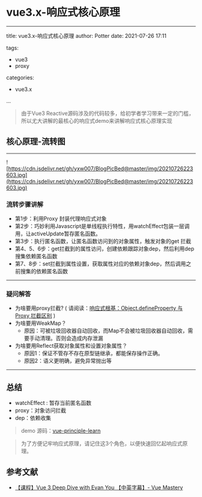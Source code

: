 # vue3.x-响应式核心原理

---

title: vue3.x-响应式核心原理
author: Potter
date: 2021-07-26 17:11

tags:

- vue3
- proxy

categories:

- vue3.x

...

> 由于Vue3 Reactive源码涉及的代码较多，给初学者学习带来一定的门槛，所以尤大讲解的最核心的响应式demo来讲解响应式核心原理实现
>

## 核心原理-流转图

---

![https://cdn.jsdelivr.net/gh/yxw007/BlogPicBed@master/img/20210726223603.jpg](https://cdn.jsdelivr.net/gh/yxw007/BlogPicBed@master/img/20210726223603.jpg)

### 流转步骤讲解

- 第1步：利用Proxy 封装代理响应式对象
- 第2步：巧妙利用Javascript是单线程执行特性，用watchEffect包装一层调用，让activeUpdate暂存匿名函数。
- 第3步：执行匿名函数，让匿名函数访问到的对象属性，触发对象的get 拦截
- 第4、5、6步：get拦截到的属性访问，创建依赖跟踪对象dep，然后利用dep搜集依赖匿名函数
- 第7、8步：set拦截到属性设置，获取属性对应的依赖对象dep，然后调用之前搜集的依赖匿名函数

---

### 疑问解答

- 为啥要用proxy拦截? ( 请阅读：[响应式根基：Object.defineProperty 与 Proxy 拦截区别](https://yanxuewen.cn/2021/07/17/principle-learn-01/) )
- 为啥要用WeakMap？
  - 原因：可被垃圾回收器自动回收，而Map不会被垃圾回收器自动回收，需要手动清理。否则会造成内存泄漏
- 为啥要用Reflect获取对象属性和设置对象属性？
  - 原因1：保证不管存不存在原型链继承，都能保存操作正确。
  - 原因2：语义更明确，避免异常抛出等

---

## 总结

- watchEffect : 暂存当前匿名函数
- proxy：对象访问拦截
- dep：依赖收集

> demo 源码：[vue-principle-learn](https://github.com/yxw007/vue-principle-learn/blob/master/vue-3-min/reactivity/reactivity.html)
>

> 为了方便记牢响应式原理，请记住这3个角色，以便快速回忆起响应式原理。
>
## 参考文献

- [【课程】Vue 3 Deep Dive with Evan You 【中英字幕】- Vue Mastery](https://www.bilibili.com/video/BV1rC4y187Vw)
